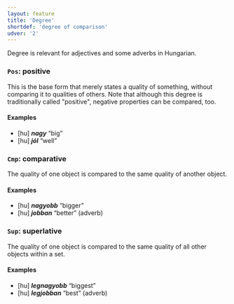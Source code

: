 ```yaml
---
layout: feature
title: 'Degree'
shortdef: 'degree of comparison'
udver: '2'
---
```


Degree is relevant for adjectives and some adverbs in Hungarian.

### <a name="Pos">`Pos`</a>: positive

This is the base form that merely states a quality of something,
without comparing it to qualities of others. Note that although this
degree is traditionally called "positive", negative properties can be
compared, too.

#### Examples

* [hu] _<b>nagy</b>_ “big”
* [hu] _<b>jól</b>_ “well”

### <a name="Cmp">`Cmp`</a>: comparative

The quality of one object is compared to the same quality of another
object.

#### Examples

* [hu] _<b>nagyobb</b>_ “bigger”
* [hu] _<b>jobban</b>_ “better” (adverb)

### <a name="Sup">`Sup`</a>: superlative

The quality of one object is compared to the same quality of all other
objects within a set.

#### Examples

* [hu] _<b>legnagyobb</b>_ “biggest”
* [hu] _<b>legjobban</b>_ “best” (adverb)

<!-- Interlanguage links updated Ne 5. května 2024, 18:19:53 CEST -->
